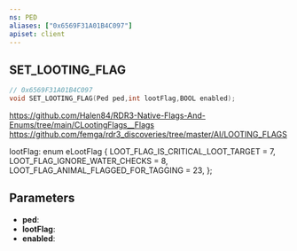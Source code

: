 ```yaml
---
ns: PED
aliases: ["0x6569F31A01B4C097"]
apiset: client
---
```

## SET_LOOTING_FLAG

```c
// 0x6569F31A01B4C097
void SET_LOOTING_FLAG(Ped ped,int lootFlag,BOOL enabled);
```

https://github.com/Halen84/RDR3-Native-Flags-And-Enums/tree/main/CLootingFlags__Flags
https://github.com/femga/rdr3_discoveries/tree/master/AI/LOOTING_FLAGS

lootFlag:
enum eLootFlag
{
	LOOT_FLAG_IS_CRITICAL_LOOT_TARGET = 7,
	LOOT_FLAG_IGNORE_WATER_CHECKS = 8,
	LOOT_FLAG_ANIMAL_FLAGGED_FOR_TAGGING = 23,
};

## Parameters
* **ped**:
* **lootFlag**:
* **enabled**:



